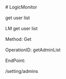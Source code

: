 <br>#     LogicMonitor</br>
<br>get user list</br>
<br>LM get user list</br>
<br>Method: Get</br>
<br>OperationID: getAdminList</br>
<br>EndPoint:</br>
<br>/setting/admins</br>
